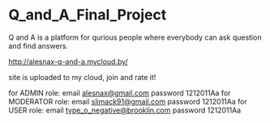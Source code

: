 # Q_and_A_Final_Project

Q and A is a platform for qurious people where everybody can ask question and find answers.

http://alesnax-q-and-a.mycloud.by/

site is uploaded to my cloud, join and rate it!

for ADMIN role:     email     alesnax@gmail.com 
                    password  1212011Aa
for MODERATOR role: email     slimack91@gmail.com
                    password  1212011Aa 
for USER role:      email     type_o_negative@brooklin.com
                    password  1212011Aa                       
